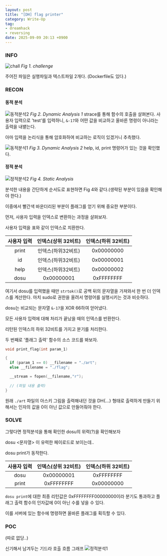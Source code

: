 ```yaml
---
layout: post
title: "[DH] flag printer"
category: Write-Up
tag:
- dreamhack
- reversing
date: 2025-09-09 20:13 +0900
---
```

### INFO
![chall]
_Fig 1. challenge_

주어진 파일은 실행파일과 텍스트파일 2개다.
(Dockerfile도 있다.)

### RECON

#### 동적 분석

![동적분석2]
_Fig 2. Dynamic Analysis 1_
strace를 통해 함수의 호출을 살펴본다. 사용자 입력으로 'test'를 입력하니, `&-17`와 어떤 값을 비교하고 올바른 명령이 아니라는 출력을 내뱉는다.

아마 입력을 논리식을 통해 암호화하여 비교하는 로직이 있겠거니 추측했다.

![동적분석1]
_Fig 3. Dynamic Analysis 2_
help, id, print 명령어가 있는 것을 확인했다. 

#### 정적 분석
![정적분석2]
_Fig 4. Static Analysis_

분석한 내용을 간단하게 순서도로 표현하면 Fig 4와 같다.(생략된 부분이 있음을 확인해야 한다.)

이중에서 빨간색 바운더리된 부분이 플래그를 얻기 위해 중요한 부분이다.

먼저, 사용자 입력을 인덱스로 변환하는 과정을 살펴보자.

사용자 입력을 표와 같이 인덱스로 치환한다.

|사용자 입력|인덱스(상위 32비트)|인덱스(하위 32비트)|
|:-:|:-:|:-:|
|print|인덱스(하위32비트)|0x00000000|
|id|인덱스(하위32비트)|0x00000001|
|help|인덱스(하위32비트)|0x00000002|
|dosu|0x00000001|0xFFFFFFFF|

여기서 dosu를 입력했을 때만 `strtok()`로 공백 뒤의 문자열을 가져와서 한 번 더 인덱스를 계산한다. 마치 sudo로 권한을 올려서 명령어를 실행시키는 것과 비슷하다.

dosu는 비교되는 문자열 `&-17`을 XOR 66하여 얻어냈다.

모든 사용자 입력에 대해 처리가 끝났을 때의 인덱스를 반환한다.

리턴된 인덱스의 하위 32비트를 가지고 분기를 처리한다.

두 번째로 '플래그 출력' 함수의 소스 코드를 봐보자.

```c
void print_flag(int param_1)

{
  if (param_1 == 0) __filename = "./art";
  else __filename = "./flag";

  __stream = fopen(__filename,"r");
  
  // (파일 내용 출력)
}
```

원래 `./art` 파일의 아스키 그림을 출력해내던 것을 DH{...} 형태로 출력하게 만들기 위해서는 인자의 값을 0이 아닌 값으로 만들어줘야 한다.

### SOLVE

그렇다면 정적분석을 통해 확인한 dosu의 위력(?)을 확인해보자

dosu <문자열> 이 유력한 페이로드로 보이는데..

dosu print가 동작한다.


|사용자 입력|인덱스(상위 32비트)|인덱스(하위 32비트)|
|:-:|:-:|:-:|
|dosu|0x00000001|0xFFFFFFFF|
|print|0xFFFFFFFF|0x00000000|

`dosu print`에 대한 최종 리턴값은 0xFFFFFFFF00000000이라 분기도 통과하고 플래그 출력 함수의 인자값에 0이 아닌 수를 넣을 수 있다.

이를 서버에 있는 함수에 명령하면 올바른 플래그를 획득할 수 있다.

### POC
(따로 없당..)

신기해서 남겨두는 기드라 호출 흐름 그래프 
![정적분석1]

[chall]: /assets/DreamHack/flag%20printer/chall.png
[동적분석1]: /assets/DreamHack/flag%20printer/동적분석_1.png
[동적분석2]: /assets/DreamHack/flag%20printer/동적분석_2.png
[정적분석1]: /assets/DreamHack/flag%20printer/정적분석_1.png
[정적분석2]: /assets/DreamHack/flag%20printer/정적분석_2.png